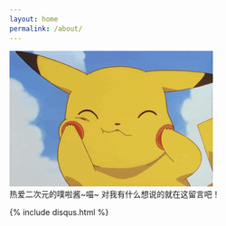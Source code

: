 ```yaml
---
layout: home
permalink: /about/
---
```

![](/images/pika.gif)    
热爱二次元的噗啦酱~喵~
对我有什么想说的就在这留言吧！

{% include disqus.html %}
